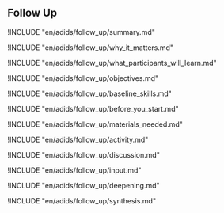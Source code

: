 
##  Follow Up

<!-- ![](en/images/capacity_assessment.png "") -->

!INCLUDE "en/adids/follow_up/summary.md"

<!-- Why The Topic Matters -->

!INCLUDE "en/adids/follow_up/why_it_matters.md"

<!--  What Participants Will Learn -->

!INCLUDE "en/adids/follow_up/what_participants_will_learn.md"

<!-- Objectives {.sidebar} -->

!INCLUDE "en/adids/follow_up/objectives.md"

<!-- Baseline Skills -->

!INCLUDE "en/adids/follow_up/baseline_skills.md"

<!-- Before you Start -->

!INCLUDE "en/adids/follow_up/before_you_start.md"

<!-- Materials Needed [stub] -->

!INCLUDE "en/adids/follow_up/materials_needed.md"

<!--Activity [stub] {.activity} -->

!INCLUDE "en/adids/follow_up/activity.md"

<!--Discussion [stub] -->

!INCLUDE "en/adids/follow_up/discussion.md"

<!-- Input -->

!INCLUDE "en/adids/follow_up/input.md"

<!-- Deepening -->

!INCLUDE "en/adids/follow_up/deepening.md"

<!--Synthesis [stub] {.synthesis} -->

!INCLUDE "en/adids/follow_up/synthesis.md"

